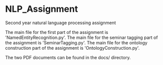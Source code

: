 # NLP_Assignment
Second year natural language processing assignment

The main file for the first part of the assignment is 'NamedEntityRecognition.py'.
The main file for the seminar tagging part of the assignment is 'SeminarTagging.py'.
The main file for the ontology construction part of the assignment is 'OntologyConstruction.py'.

The two PDF documents can be found in the docs/ directory.
